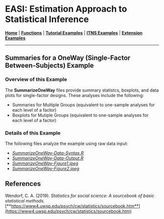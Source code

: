 # EASI: Estimation Approach to Statistical Inference

[**Home**](https://github.com/cwendorf/EASI/) | 
[**Functions**](https://github.com/cwendorf/EASI/tree/master/A-Functions) | 
[**Tutorial Examples**](https://github.com/cwendorf/EASI/tree/master/B-TutorialExamples) | 
[**ITNS Examples**](https://github.com/cwendorf/EASI/tree/master/C-ITNSExamples) | 
[**Extension Examples**](https://github.com/cwendorf/EASI/tree/master/D-ExtensionExamples)

---

## Summaries for a OneWay (Single-Factor Between-Subjects) Example

### Overview of this Example

The **SummarizeOneWay** files provide summary statistcs, boxplots, and data plots for single-factor designs. These analyses include the following:

- Summaries for Multiple Groups (equivalent to one-sample analyses for each level of a factor)
- Boxplots for Mutiple Groups (equivalent to one-sample analyses for each level of a factor)

### Details of this Example
 
The following files analyze the example using raw data input:

- [_SummarizeOneWay-Data-Syntax.R_](./SummarizeOneWay-Data-Syntax.R)
- [_SummarizeOneWay-Data-Output.R_](./SummarizeOneWay-Data-Output.R)
- [_SummarizeOneWay-Figure1.jpeg_](./SummarizeOneWay-Figure1.jpeg)
- [_SummarizeOneWay-Figure2.jpeg_](./SummarizeOneWay-Figure2.jpeg)

## References

Wendorf, C. A. (2019). _Statistics for social science: A sourcebook of basic statistical methods._ [**https://www4.uwsp.edu/psych/cw/statistics/sourcebook.htm**](https://www4.uwsp.edu/psych/cw/statistics/sourcebook.htm)
